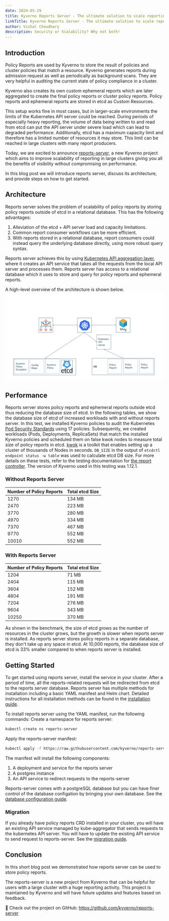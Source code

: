 ```yaml
---
date: 2024-05-29
title: Kyverno Reports Server - The ultimate solution to scale reporting
linkTitle: Kyverno Reports Server - The ultimate solution to scale reporting
author: Vishal Choudhary
description: Security or Scalability? Why not both!
---
```


## Introduction

Policy Reports are used by Kyverno to store the result of policies and cluster policies that match a resource. Kyverno generates reports during admission request as well as periodically as background scans. They are very helpful in auditing the current state of policy compliance in a cluster.

Kyverno also creates its own custom ephemeral reports which are later aggregated to create the final policy reports or cluster policy reports. Policy reports and ephemeral reports are stored in etcd as Custom Resources. 

This setup works fine in most cases, but in larger-scale environments the limits of the Kubernetes API server could be reached. During periods of especially heavy reporting, the volume of data being written to and read from etcd can put the API server under severe load which can lead to degraded performance. Additionally, etcd has a maximum capacity limit and therefore has a limited number of resources it may store. This limit can be reached in large clusters with many report producers.

Today, we are excited to announce [reports-server](https://github.com/kyverno/reports-server), a new Kyverno project which aims to improve scalability of reporting in large clusters giving you all the benefits of visibility without compromising on performance.

In this blog post we will introduce reports server, discuss its architecture, and provide steps on how to get started.

## Architecture

Reports server solves the problem of scalability of policy reports by storing policy reports outside of etcd in a relational database. This has the following advantages:

1. Alleviation of the etcd + API server load and capacity limitations.
2. Common report consumer workflows can be more efficient.
3. With reports stored in a relational database, report consumers could instead query the underlying database directly, using more robust query syntax.

Reports server achieves this by using [Kubernetes API aggregation layer](https://kubernetes.io/docs/concepts/extend-kubernetes/api-extension/apiserver-aggregation/), where it creates an API service that takes all the requests from the local API server and processes them. Reports server has access to a relational database which it uses to store and query for policy reports and ephemeral reports.

A high-level overview of the architecture is shown below.
![Architecture](./architecture.svg)

## Performance

Reports server stores policy reports and ephemeral reports outside etcd thus reducing the database size of etcd. In the following tables, we show the database size of etcd of increased workloads with and without reports server. In this test, we installed Kyverno policies to audit the Kubernetes [Pod Security Standards](https://kubernetes.io/docs/concepts/security/pod-security-standards/) using 17 policies. Subsequently, we created workloads (Pods, Deployments, ReplicaSets) that match the installed Kyverno policies and scheduled them on false kwok nodes to measure total size of policy reports in etcd. [kwok](https://kwok.sigs.k8s.io/) is a toolkit that enables setting up a cluster of thousands of Nodes in seconds. `DB_SIZE` in the output of `etcdctl endpoint status -w table` was used to calculate etcd DB size. For more details on these tests, refer to the testing documentation for [the report controller](https://github.com/kyverno/kyverno/tree/main/docs/perf-testing). The version of Kyverno used in this testing was 1.12.1. 

### Without Reports Server

| Number of Policy Reports | Total etcd Size |
| --------------- | --------------- |
| 1270            | 134 MB          |
| 2470            | 223 MB          |
| 3770            | 280 MB          |
| 4970            | 334 MB          |
| 7370            | 467 MB          |
| 9770            | 552 MB          |
| 10010           | 552 MB          |

### With Reports Server

| Number of Policy Reports | Total etcd Size |
| --------------- | --------------- |
| 1204            | 71 MB           |
| 2404            | 115 MB          |
| 3604            | 152 MB          |
| 4804            | 191 MB          |
| 7204            | 276 MB          |
| 9604            | 343 MB          |
| 10250           | 370 MB          |

As shown in the benchmark, the size of etcd grows as the number of resources in the cluster grows, but the growth is slower when reports server is installed. As reports server stores policy reports in a separate database, they don't take up any space in etcd. At 10,000 reports, the database size of etcd is 33% smaller compared to when reports server is installed.

## Getting Started

To get started using reports server, install the service in your cluster. After a period of time, all the reports-related requests will be redirected from etcd to the reports server database. Reports server has multiple methods for installation including a basic YAML manifest and Helm chart. Detailed instructions for all installation methods can be found in the [installation guide](https://github.com/kyverno/reports-server/blob/main/docs/INSTALL.md).

To install reports server using the YAML manifest, run the following commands:
Create a namespace for reports server:
```bash
kubectl create ns reports-server
```
Apply the reports-server manifest:
```bash
kubectl apply -f https://raw.githubusercontent.com/kyverno/reports-server/main/config/install.yaml
```

The manifest will install the following components:
1. A deployment and service for the reports server
2. A postgres instance
3. An API service to redirect requests to the reports-server

Reports-server comes with a postgreSQL database but you can have finer control of the database configation by bringing your own database. See the [database configuration guide](https://github.com/kyverno/reports-server/blob/main/docs/DBCONFIG.md).

### Migration

If you already have policy reports CRD installed in your cluster, you will have an existing API service managed by kube-aggregator that sends requests to the kubernetes API server. You will have to update the existing API service to send request to reports-server. See the [migration guide](https://github.com/kyverno/reports-server/blob/main/docs/MIGRATION.md).

## Conclusion

In this short blog post we demonstrated how reports server can be used to store policy reports.

The reports-server is a new project from Kyverno that can be helpful for users with a large cluster with a huge reporting activity. This project is maintained by Kyverno and will have future updates and features based on feedback.

🔗 Check out the project on GitHub: https://github.com/kyverno/reports-server

